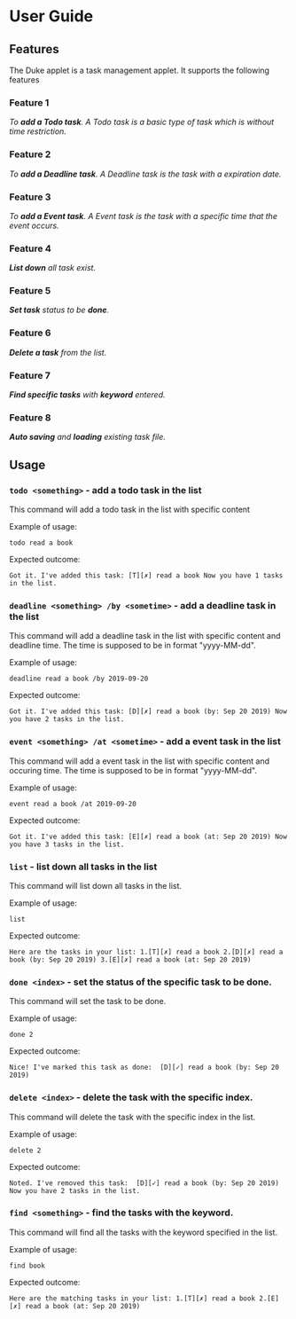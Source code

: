 # User Guide

## Features 

The Duke applet is a task management applet. It supports the following features

### Feature 1 
_To **add a Todo task**. A Todo task is a basic type of task which is without time restriction._ 

### Feature 2 
_To **add a Deadline task**. A Deadline task is the task with a expiration date._

### Feature 3 
_To **add a Event task**. A Event task is the task with a specific time that the event occurs._

### Feature 4 
_**List down** all task exist._

### Feature 5 
_**Set task** status to be **done**._

### Feature 6 
_**Delete a task** from the list._

### Feature 7 
_**Find specific tasks** with **keyword** entered._

### Feature 8 
_**Auto saving** and **loading** existing task file._


## Usage

### `todo <something>` - add a todo task in the list

This command will add a todo task in the list with specific content

Example of usage: 

`todo read a book`

Expected outcome:

`Got it. I've added this task:
[T][✗] read a book
Now you have 1 tasks in the list.`

### `deadline <something> /by <sometime>` - add a deadline task in the list

This command will add a deadline task in the list with specific content and deadline time. The time is supposed to be in format "yyyy-MM-dd".

Example of usage: 

`deadline read a book /by 2019-09-20`

Expected outcome:

`Got it. I've added this task:
[D][✗] read a book (by: Sep 20 2019)
Now you have 2 tasks in the list.`

### `event <something> /at <sometime>` - add a event task in the list

This command will add a event task in the list with specific content and occuring time. The time is supposed to be in format "yyyy-MM-dd".

Example of usage: 

`event read a book /at 2019-09-20`

Expected outcome:

`Got it. I've added this task:
[E][✗] read a book (at: Sep 20 2019)
Now you have 3 tasks in the list.`



### `list` - list down all tasks in the list

This command will list down all tasks in the list.

Example of usage: 

`list`

Expected outcome:

`Here are the tasks in your list:
1.[T][✗] read a book
2.[D][✗] read a book (by: Sep 20 2019)
3.[E][✗] read a book (at: Sep 20 2019)`



### `done <index>` - set the status of the specific task to be done. 

This command will set the task to be done.

Example of usage: 

`done 2`

Expected outcome:

`Nice! I've marked this task as done: 
[D][✓] read a book (by: Sep 20 2019)`


### `delete <index>` - delete the task with the specific index. 

This command will delete the task with the specific index in the list.

Example of usage: 

`delete 2`

Expected outcome:

`Noted. I've removed this task: 
[D][✓] read a book (by: Sep 20 2019)
Now you have 2 tasks in the list.`


### `find <something>` - find the tasks with the keyword. 

This command will find all the tasks with the keyword specified in the list.

Example of usage: 

`find book`

Expected outcome:

`Here are the matching tasks in your list:
1.[T][✗] read a book
2.[E][✗] read a book (at: Sep 20 2019)`



